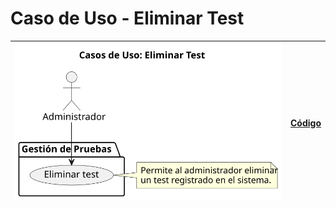 # Caso de Uso - Eliminar Test

| ![Diagrama de Clases](/casos_de_uso/imagenes/administrador/Eliminar_Test.svg) | [Código](/casos_de_uso/diagramas_casos_de_uso/administrador/eliminar_test/eliminar_test1.puml) |
|------------------------------------------------------------------------------------------|------------------------------------------------------------------------------------------------|